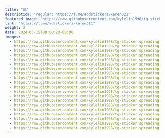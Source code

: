 ```yaml
---
title: "茄"
description: "regular: https://t.me/addstickers/karen321"
featured_image: "https://raw.githubusercontent.com/kylelin1998/tg-sticker-spreading-worldwide-images/main/img/2d7c13d1-67f4-4d9b-8475-a99f6a9c7a73.jpg"
link: "https://t.me/addstickers/karen321"
weight: 3
date: 2024-05-15T08:08:28+08:00
images:
  - https://raw.githubusercontent.com/kylelin1998/tg-sticker-spreading-worldwide-images/main/img/2d7c13d1-67f4-4d9b-8475-a99f6a9c7a73.jpg
  - https://raw.githubusercontent.com/kylelin1998/tg-sticker-spreading-worldwide-images/main/img/5b59d8f6-413c-4e44-8b0a-eb9a9b438bf0.jpg
  - https://raw.githubusercontent.com/kylelin1998/tg-sticker-spreading-worldwide-images/main/img/b35d36a5-d29e-44d9-9c91-2bbaabab860b.jpg
  - https://raw.githubusercontent.com/kylelin1998/tg-sticker-spreading-worldwide-images/main/img/744ed72e-da42-48ad-abca-536f3e306570.jpg
  - https://raw.githubusercontent.com/kylelin1998/tg-sticker-spreading-worldwide-images/main/img/0bca1f2b-1fb4-47fc-bba4-08cd4454cff5.jpg
  - https://raw.githubusercontent.com/kylelin1998/tg-sticker-spreading-worldwide-images/main/img/78af094c-2315-4bd2-9335-7c35aaaf1f6e.jpg
  - https://raw.githubusercontent.com/kylelin1998/tg-sticker-spreading-worldwide-images/main/img/5aed96e2-2159-43d2-aa09-4bcad8a5dcc6.jpg
  - https://raw.githubusercontent.com/kylelin1998/tg-sticker-spreading-worldwide-images/main/img/39d1e97f-e4ad-42bd-82d7-b824fd6a0770.jpg
  - https://raw.githubusercontent.com/kylelin1998/tg-sticker-spreading-worldwide-images/main/img/959ee7de-5ee3-4b03-9750-b6940b17c06d.jpg
  - https://raw.githubusercontent.com/kylelin1998/tg-sticker-spreading-worldwide-images/main/img/de8fcd4c-34ea-4caa-820d-eb94427f116c.jpg
  - https://raw.githubusercontent.com/kylelin1998/tg-sticker-spreading-worldwide-images/main/img/2c5a410f-5acf-4f0b-a083-1b4b57bcf130.jpg
  - https://raw.githubusercontent.com/kylelin1998/tg-sticker-spreading-worldwide-images/main/img/4dd01ea0-458f-4af4-af4e-35d1d023f487.jpg
  - https://raw.githubusercontent.com/kylelin1998/tg-sticker-spreading-worldwide-images/main/img/ebb25065-9ca2-44f6-891f-ee048012a5e9.jpg
  - https://raw.githubusercontent.com/kylelin1998/tg-sticker-spreading-worldwide-images/main/img/c89c2bb0-7df1-45f0-95b7-4d3784256309.jpg
  - https://raw.githubusercontent.com/kylelin1998/tg-sticker-spreading-worldwide-images/main/img/bfa66c14-c29a-4f8c-83f6-3238318eb208.jpg
  - https://raw.githubusercontent.com/kylelin1998/tg-sticker-spreading-worldwide-images/main/img/62cefe26-2e06-48d4-a6ec-823cfef2300a.jpg
  - https://raw.githubusercontent.com/kylelin1998/tg-sticker-spreading-worldwide-images/main/img/13079937-70c5-472a-b792-deb47152fb83.jpg
  - https://raw.githubusercontent.com/kylelin1998/tg-sticker-spreading-worldwide-images/main/img/bd8bd080-b92f-46cc-93db-458666e21381.jpg
  - https://raw.githubusercontent.com/kylelin1998/tg-sticker-spreading-worldwide-images/main/img/d0b15ec0-3c15-44d7-85f0-5a698cad05ba.jpg
  - https://raw.githubusercontent.com/kylelin1998/tg-sticker-spreading-worldwide-images/main/img/9b1fe142-b0dc-4feb-8a93-a5a15cb8be75.jpg
---
```

